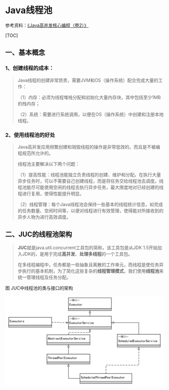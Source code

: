 # Java线程池

参考资料：[《Java高并发核心编程（卷2）》](https://weread.qq.com/web/bookDetail/9b93254072456ac19b9a176)

[TOC]

## 一、基本概念

### 1、创建线程的成本：

> Java线程的创建非常昂贵，需要JVM和OS（操作系统）配合完成大量的工作：
>
> （1）内存：必须为线程堆栈分配和初始化大量内存块，其中包括至少1MB的栈内存；
>
> （2）系统：需要进行系统调用，以便在OS（操作系统）中创建和注册本地线程。

### 2、使用线程池的好处

> Java高并发应用频繁创建和销毁线程的操作是非常低效的，而且是不被编程规范所允许的。
>
> 线程池主要解决以下两个问题：
>
> （1）提高性能：线程池能独立负责线程的创建、维护和分配。在执行大量异步任务时，可以不需要自己创建线程，而是将任务交给线程池去调度。线程池能尽可能使用空闲的线程去执行异步任务，最大限度地对已经创建的线程进行复用，使得性能提升明显。
>
> （2）线程管理：每个Java线程池会保持一些基本的线程统计信息，如完成的任务数量、空闲时间等，以便对线程进行有效管理，使得能对所接收到的异步人物为进行高效调度。

## 二、JUC的线程池架构

> **JUC**就是java.util.concurrent工具包的简称，该工具包是从JDK 1.5开始加入JDK的，是用于完成**高并发**、**处理多线程**的一个工具包。
>
> 在多线程编程中，任务都是一些抽象且离散的工作单元，而线程是使任务异步执行的基本机制，为了简化这些复杂的**线程管理模式**，我们使用**线程池**来统一管理线程及任务分配。

图 JUC中线程池的类与接口的架构

![img](assets/epub_38103745_16)